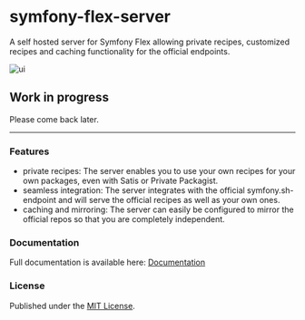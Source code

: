 # symfony-flex-server
A self hosted server for Symfony Flex allowing private recipes, customized recipes and caching functionality for the official endpoints.

![ui](https://user-images.githubusercontent.com/3605512/36627099-eb239f48-193d-11e8-919a-d98003696d7b.png)


## Work in progress
Please come back later.

___

### Features

* private recipes: The server enables you to use your own recipes for your own packages, even with Satis or Private Packagist.
* seamless integration: The server integrates with the official symfony.sh-endpoint and will serve the official recipes as well as your own ones.
* caching and mirroring: The server can easily be configured to mirror the official repos so that you are completely independent.

### Documentation

Full documentation is available here: [Documentation](https://symfony-flex-server.readthedocs.io)

### License

Published under the [MIT License](https://github.com/moay/symfony-flex-server/blob/master/LICENSE).